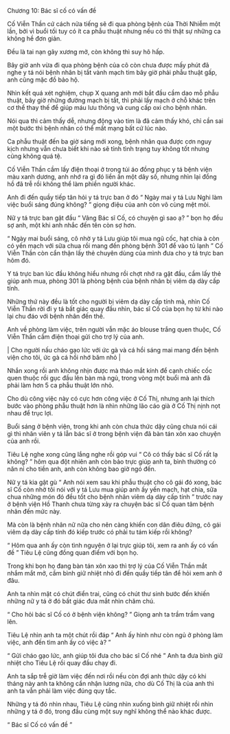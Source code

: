 




Chương 10: Bác sĩ cố có vấn đề


Cố Viễn Thần cứ cách nửa tiếng sẽ đi qua phòng bệnh của Thời Nhiễm một lần, bởi vì buổi tối tuy có ít ca phẫu thuật nhưng nếu có thì thật sự những ca không hề đơn giản.

Đều là tai nạn gãy xương mở, còn không thì suy hô hấp.

Bây giờ anh vừa đi qua phòng bệnh của cô còn chưa được mấy phút đã nghe y tá nói bệnh nhân bị tắt vành mạch tim bây giờ phải phẫu thuật gấp, anh cũng mặc đồ bảo hộ.

Nhìn kết quá xét nghiệm, chụp X quang anh mới bắt đầu cầm dao mỗ phẫu thuật, bây giờ những đường mạch bị tắt, thì phải lấy mạch ở chỗ khác trên cơ thể thay thế để giúp máu lưu thông và cung cấp oxi cho bệnh nhân.

Nói qua thì cảm thấy dễ, nhưng động vào tim là đã cảm thấy khó, chỉ cần sai một bước thì bệnh nhân có thể mất mạng bất cứ lúc nào.

Ca phẫu thuật đến ba giờ sáng mới xong, bệnh nhân qua được cơn nguy kịch nhưng vẫn chưa biết khi nào sẽ tỉnh tình trạng tuy không tốt nhưng cũng không quá tệ.



Cố Viễn Thần cầm lấy điện thoại ở trong túi áo đồng phục y tá bệnh viện màu xanh dương, anh nhớ ra gì đó liền ấn một dãy số, nhưng nhìn lại đồng hồ đã trễ rồi không thể làm phiền người khác.

Anh đi đến quầy tiếp tân hỏi y tá trực ban ở đó “ Ngày mai y tá Lưu Nghi làm việc buổi sáng đúng không? ” giọng điệu của anh còn vô cùng mệt mỏi.

Nữ y tá trực ban gật đầu “ Vâng Bác sĩ Cố, có chuyện gì sao ạ? ” bọn họ đều sợ anh, một khi anh nhắc đến tên còn sợ hơn.

“ Ngày mai buổi sáng, cô nhờ y tá Lưu giúp tôi mua ngũ cốc, hạt chia à còn có yến mạch với sữa chua rồi mang đến phòng bệnh 301 để vào tủ lạnh ” Cố Viễn Thần còn cẩn thận lấy thẻ chuyên dùng của mình đưa cho y tá trực ban hôm đó.

Y tá trực ban lúc đầu không hiểu nhưng rồi chợt nhớ ra gật đầu, cầm lấy thẻ giúp anh mua, phòng 301 là phòng bệnh của bệnh nhân bị viêm dạ dày cấp tính.

Những thứ này đều là tốt cho người bị viêm dạ dày cấp tính mà, nhìn Cố Viễn Thần rời đi y tá bất giác quay đầu nhìn, bác sĩ Cố của bọn họ từ khi nào lại chu đáo với bệnh nhân đến thế.

Anh về phòng làm việc, trên người vẫn mặc áo blouse trắng quen thuộc, Cố Viễn Thần cầm điện thoại gửi cho trợ lý của anh.

| Cho người nấu cháo gạo lức với ức gà và cá hồi sáng mai mang đến bệnh viện cho tôi, ức gà cá hồi nhớ băm nhỏ |

Nhắn xong rồi anh không nhịn được mà tháo mắt kính để cạnh chiếc cốc quen thuộc rồi gục đầu lên bàn mà ngủ, trong vòng một buổi mà anh đã phải làm hơn 5 ca phẫu thuật lớn nhỏ.



Cho dù công việc này có cực hơn công việc ở Cố Thị, nhưng anh lại thích bước vào phòng phẫu thuật hơn là nhìn những lão cáo già ở Cố Thị nịnh nọt nhau để trục lợi.

Buổi sáng ở bệnh viện, trong khi anh còn chưa thức dậy cũng chưa nói cái gì thì nhân viên y tá lẫn bác sĩ ở trong bệnh viện đã bàn tán xôn xao chuyện của anh rồi.

Tiêu Lệ nghe xong cũng lắng nghe rồi góp vui “ Cô có thấy bác sĩ Cố rất lạ không? ” hôm qua đột nhiên anh còn bảo trực giúp anh ta, bình thường có năn nỉ cho tiền anh, anh còn không bao giờ ngó đến.

Nữ y tá kia gật gù “ Anh nói xem sau khi phẫu thuật cho cô gái đó xong, bác sĩ Cố còn nhờ tôi nói với y tá Lưu mua giúp anh ấy yến mạch, hạt chia, sữa chua những món đó đều tốt cho bệnh nhân viêm dạ dày cấp tính ” trước nay ở bệnh viện Hồ Thanh chưa từng xảy ra chuyện bác sĩ Cố quan tâm bệnh nhân đến mức này.

Mà còn là bệnh nhân nữ nữa cho nên càng khiến con dân điêu đứng, cô gái viêm dạ dày cấp tính đó kiếp trước có phải tu tám kiếp rồi không?

“ Hôm qua anh ấy còn tình nguyện ở lại trực giúp tôi, xem ra anh ấy có vấn đề ” Tiêu Lệ cũng đồng quan điểm với bọn họ.

Trong khi bọn họ đang bàn tán xôn xao thì trợ lý của Cố Viễn Thần mắt nhắm mắt mở, cầm bình giữ nhiệt nhỏ đi đến quầy tiếp tân để hỏi xem anh ở đâu.

Anh ta nhìn mặt có chút điển trai, cũng có chút thư sinh bước đến khiến những nữ y tá ở đó bất giác đưa mắt nhìn chăm chú.

“ Cho hỏi bác sĩ Cố có ở bệnh viện không? ” Giọng anh ta trầm trầm vang lên.

Tiêu Lệ nhìn anh ta một chút rồi đáp “ Anh ấy hình như còn ngủ ở phòng làm việc, anh đến tìm anh ấy có việc à? ”

“ Gửi cháo gạo lức, anh giúp tôi đưa cho bác sĩ Cố nhé ” Anh ta đưa bình giữ nhiệt cho Tiêu Lệ rồi quay đầu chạy đi.

Anh ta sắp trễ giờ làm việc đến nơi rồi nếu còn đợi anh thức dậy có khi tháng này anh ta không cần nhận lương nữa, cho dù Cố Thị là của anh thì anh ta vẫn phải làm việc đúng quy tắc.

Những y tá đó nhìn nhau, Tiêu Lệ cũng nhìn xuống bình giữ nhiệt rồi nhìn những y tá ở đó, trong đầu cùng một suy nghĩ không thể nào khác được.

“ Bác sĩ Cố có vấn đề ”




